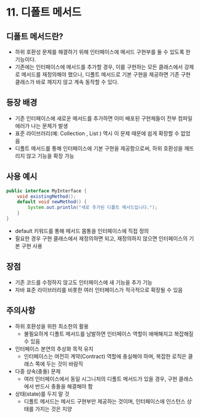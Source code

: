 # 11. 디폴트 메서드
## 디폴트 메서드란?
- 하위 호환성 문제를 해결하기 위해 인터페이스에 메서드 구현부를 둘 수 있도록 한 기능이다.
- 기존에는 인터페이스에 메서드를 추가할 경우, 이를 구현하는 모든 클래스에서 강제로 메서드를 재정의해야 했으나, 디폴트 메서드로 기본 구현을 제공하면 기존 구현 클래스가 바로 깨지지 않고 계속 동작할 수 있다.


## 등장 배경
- 기존 인터페이스에 새로운 메서드를 추가하면 이미 배포된 구현체들이 전부 컴파일 에러가 나는 문제가 발생
- 표준 라이브러리(예: Collection , List ) 역시 이 문제 때문에 쉽게 확장할 수 없었음 
- 디폴트 메서드를 통해 인터페이스에 기본 구현을 제공함으로써, 하위 호환성을 깨뜨리지 않고 기능을 확장 가능


## 사용 예시
```java
public interface MyInterface {
    void existingMethod();
    default void newMethod() {
        System.out.println("새로 추가된 디폴트 메서드입니다.");
    }
}
```
- default 키워드를 통해 메서드 몸통을 인터페이스에 직접 정의
- 필요한 경우 구현 클래스에서 재정의하면 되고, 재정의하지 않으면 인터페이스의 기본 구현 사용


## 장점
- 기존 코드를 수정하지 않고도 인터페이스에 새 기능을 추가 기능
- 자바 표준 라이브러리를 비롯한 여러 인터페이스가 적극적으로 확장될 수 있음


## 주의사항
- 하위 호환성을 위한 최소한의 활용 
  - 불필요하게 디폴트 메서드를 남발하면 인터페이스 역할이 애매해지고 복잡해질 수 있음
- 인터페이스 본연의 추상화 목적 유지
  - 인터페이스는 여전히 계약(Contract) 역할에 충실해야 하며, 복잡한 로직은 클래스 쪽에 두는 것이 바람직
- 다중 상속(충돌) 문제
  - 여러 인터페이스에서 동일 시그니처의 디폴트 메서드가 있을 경우, 구현 클래스에서 반드시 충돌을 해결해야 함
- 상태(state)를 두지 말 것
  - 디폴트 메서드는 메서드 구현부만 제공하는 것이며, 인터페이스에 인스턴스 상태를 가지는 것은 지양